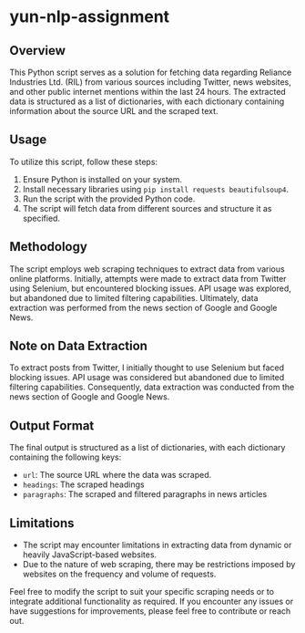 # yun-nlp-assignment

## Overview
This Python script serves as a solution for fetching data regarding Reliance Industries Ltd. (RIL) from various sources including Twitter, news websites, and other public internet mentions within the last 24 hours. The extracted data is structured as a list of dictionaries, with each dictionary containing information about the source URL and the scraped text.

## Usage
To utilize this script, follow these steps:
1. Ensure Python is installed on your system.
2. Install necessary libraries using `pip install requests beautifulsoup4`.
3. Run the script with the provided Python code.
4. The script will fetch data from different sources and structure it as specified.

## Methodology
The script employs web scraping techniques to extract data from various online platforms. Initially, attempts were made to extract data from Twitter using Selenium, but encountered blocking issues. API usage was explored, but abandoned due to limited filtering capabilities. Ultimately, data extraction was performed from the news section of Google and Google News.

## Note on Data Extraction
To extract posts from Twitter, I initially thought to use Selenium but faced blocking issues. API usage was considered but abandoned due to limited filtering capabilities. Consequently, data extraction was conducted from the news section of Google and Google News.

## Output Format
The final output is structured as a list of dictionaries, with each dictionary containing the following keys:
- `url`: The source URL where the data was scraped.
- `headings`: The scraped headings
- `paragraphs`: The scraped and filtered paragraphs in news articles

## Limitations
- The script may encounter limitations in extracting data from dynamic or heavily JavaScript-based websites.
- Due to the nature of web scraping, there may be restrictions imposed by websites on the frequency and volume of requests.

Feel free to modify the script to suit your specific scraping needs or to integrate additional functionality as required. If you encounter any issues or have suggestions for improvements, please feel free to contribute or reach out.
